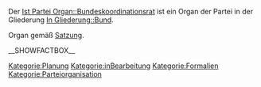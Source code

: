 Der [Ist Partei
Organ::Bundeskoordinationsrat](/wiki/Ist_Partei_Organ::Bundeskoordinationsrat.md)
ist ein Organ der Partei in der Gliederung [In
Gliederung::Bund](/wiki/In_Gliederung::Bund.md).

Organ gemäß
[Satzung](/wiki/Ist_definiert_in_Satzung::Satzung#.C2.A7_13_Der_Bundeskoordinationsrat.md).

\_\_SHOWFACTBOX\_\_

[Kategorie:Planung](/wiki/Kategorie:Planung.md)
[Kategorie:inBearbeitung](/wiki/Kategorie:inBearbeitung.md)
[Kategorie:Formalien](/wiki/Kategorie:Formalien.md)
[Kategorie:Parteiorganisation](/wiki/Kategorie:Parteiorganisation.md)
